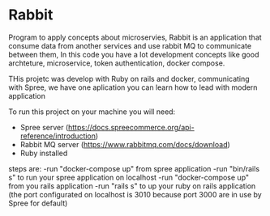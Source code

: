 # Rabbit

Program to apply concepts about microservies, Rabbit is an application that consume data from another services and use rabbit MQ to communicate between them, In this code you have a lot development concepts like good archteture, microservice, token authentication, docker compose.

THis projetc was develop with Ruby on rails and docker, communicating with Spree, we have one aplication you can learn how to lead with modern application


To run this project on your machine you will need:

- Spree server (https://docs.spreecommerce.org/api-reference/introduction)
- Rabbit MQ server (https://www.rabbitmq.com/docs/download)
- Ruby installed

steps are:
-run "docker-compose up" from spree application
-run "bin/rails s" to run your spree application on localhost
-run "docker-compose up" from you rails application
-run "rails s" to up your ruby on rails application (the port configurated on localhost is 3010 because port 3000 are in use by Spree for default)
